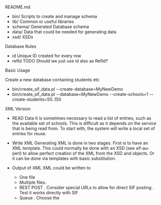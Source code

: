 README.md

 * bin/ 	Scripts to create and manage schema
 * lib/ 	Common or useful libraries
 * schema/ 	Generated Database schema
 * data/ 	Data that could be needed for generating data
 * xsd/		XSDs
	

Database Rules

 * id 		Unique ID created for every row
 * refId	TODO Should we just use id also as RefId?

Basic Usage

 Create a new database containing students etc
 * bin/create_sif_data.pl --create-database=MyNewDemo
 * bin/create_sif_data.pl --database=MyNewDemo --create-schools=1 --create-students=50..150


XML Version

* READ Data
	It is sometimes necessary to read a list of entries, such as the available
	set of schools. This is difficult as it depends on the service that
	is being read from.
	To start with, the system will write a local set of entries for reuse.

* Write XML
	Generating XML is done in two stages. First is to have an XML template.
	This could normally be done with an XSD (see sif-au-perl) to allow perfect
	creation of the XML from the XSD and objects.
	Or it can be done via templates with basic substitution.
	
* Output of XML
	XML could be written to 
	- One file
	- Multiple files.
	- REST POST
		. Consider special URLs to allow for direct SIF posting
		. Test it works directly with SIF
	- Queue
		. Choose the 
